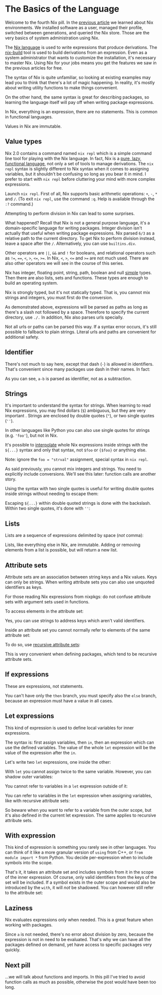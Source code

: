 # The Basics of the Language

Welcome to the fourth Nix pill. In the [previous
article](#enter-environment) we learned about Nix environments. We
installed software as a user, managed their profile, switched between
generations, and queried the Nix store. Those are the very basics of
system administration using Nix.

The [Nix
language](http://nixos.org/nix/manual/#chap-writing-nix-expressions) is
used to write expressions that produce derivations. The
[nix-build](http://nixos.org/nix/manual/#sec-nix-build) tool is used to
build derivations from an expression. Even as a system administrator
that wants to customize the installation, it's necessary to master Nix.
Using Nix for your jobs means you get the features we saw in the
previous articles for free.

The syntax of Nix is quite unfamiliar, so looking at existing examples
may lead you to think that there's a lot of magic happening. In reality,
it's mostly about writing utility functions to make things convenient.

On the other hand, the same syntax is great for describing packages, so
learning the language itself will pay off when writing package
expressions.

<div class="important">

In Nix, everything is an expression, there are no statements. This is
common in functional languages.

</div>

<div class="important">

Values in Nix are immutable.

</div>

## Value types

Nix 2.0 contains a command named `nix repl` which is a simple command
line tool for playing with the Nix language. In fact, Nix is a [pure,
lazy, functional
language](https://nixos.org/nix/manual/#ch-expression-language), not
only a set of tools to manage derivations. The `nix repl` syntax is
slightly different to Nix syntax when it comes to assigning variables,
but it shouldn't be confusing so long as you bear it in mind. I prefer
to start with `nix repl` before cluttering your mind with more complex
expressions.

Launch `nix repl`. First of all, Nix supports basic arithmetic
operations: `+`, `-`, `*` and `/`. (To exit `nix repl`, use the command
`:q`. Help is available through the `:?` command.)

Attempting to perform division in Nix can lead to some surprises.

What happened? Recall that Nix is not a general purpose language, it's a
domain-specific language for writing packages. Integer division isn't
actually that useful when writing package expressions. Nix parsed `6/3`
as a relative path to the current directory. To get Nix to perform
division instead, leave a space after the `/`. Alternatively, you can
use `builtins.div`.

Other operators are `||`, `&&` and `!` for booleans, and relational
operators such as `!=`, `==`, `<`, `>`, `<=`, `>=`. In Nix, `<`, `>`,
`<=` and `>=` are not much used. There are also other operators we will
see in the course of this series.

Nix has integer, floating point, string, path, boolean and null
[simple](http://nixos.org/nix/manual/#ssec-values) types. Then there are
also lists, sets and functions. These types are enough to build an
operating system.

Nix is strongly typed, but it's not statically typed. That is, you
cannot mix strings and integers, you must first do the conversion.

As demonstrated above, expressions will be parsed as paths as long as
there's a slash not followed by a space. Therefore to specify the
current directory, use `./.` In addition, Nix also parses urls
specially.

Not all urls or paths can be parsed this way. If a syntax error occurs,
it's still possible to fallback to plain strings. Literal urls and paths
are convenient for additional safety.

## Identifier

There's not much to say here, except that dash (`-`) is allowed in
identifiers. That's convenient since many packages use dash in their
names. In fact:

As you can see, `a-b` is parsed as identifier, not as a subtraction.

## Strings

It's important to understand the syntax for strings. When learning to
read Nix expressions, you may find dollars (`$`) ambiguous, but they are
very important . Strings are enclosed by double quotes (`"`), or two
single quotes (`''`).

In other languages like Python you can also use single quotes for
strings (e.g. `'foo'`), but not in Nix.

It's possible to [interpolate](http://nixos.org/nix/manual/#ssec-values)
whole Nix expressions inside strings with the `${...}` syntax and only
that syntax, not `$foo` or `{$foo}` or anything else.

Note: ignore the `foo = "strval"` assignment, special syntax in
`nix repl`.

As said previously, you cannot mix integers and strings. You need to
explicitly include conversions. We'll see this later: function calls are
another story.

Using the syntax with two single quotes is useful for writing double
quotes inside strings without needing to escape them:

Escaping `${...}` within double quoted strings is done with the
backslash. Within two single quotes, it's done with `''`:

## Lists

Lists are a sequence of expressions delimited by space (*not* comma):

Lists, like everything else in Nix, are immutable. Adding or removing
elements from a list is possible, but will return a new list.

## Attribute sets

Attribute sets are an association between string keys and a Nix values.
Keys can only be strings. When writing attribute sets you can also use
unquoted identifiers as keys.

For those reading Nix expressions from nixpkgs: do not confuse attribute
sets with argument sets used in functions.

To access elements in the attribute set:

Yes, you can use strings to address keys which aren't valid identifiers.

Inside an attribute set you cannot normally refer to elements of the
same attribute set:

To do so, use [recursive attribute
sets](https://nixos.org/nix/manual/#idm140737322044432):

This is very convenient when defining packages, which tend to be
recursive attribute sets.

## If expressions

These are expressions, not statements.

You can't have only the `then` branch, you must specify also the `else`
branch, because an expression must have a value in all cases.

## Let expressions

This kind of expression is used to define local variables for inner
expressions.

The syntax is: first assign variables, then `in`, then an expression
which can use the defined variables. The value of the whole `let`
expression will be the value of the expression after the `in`.

Let's write two `let` expressions, one inside the other:

With `let` you cannot assign twice to the same variable. However, you
can shadow outer variables:

You cannot refer to variables in a `let` expression outside of it:

You can refer to variables in the `let` expression when assigning
variables, like with recursive attribute sets:

So beware when you want to refer to a variable from the outer scope, but
it's also defined in the current let expression. The same applies to
recursive attribute sets.

## With expression

This kind of expression is something you rarely see in other languages.
You can think of it like a more granular version of `using` from C++, or
`from module import *` from Python. You decide per-expression when to
include symbols into the scope.

That's it, it takes an attribute set and includes symbols from it in the
scope of the inner expression. Of course, only valid identifiers from
the keys of the set will be included. If a symbol exists in the outer
scope and would also be introduced by the `with`, it will *not* be
shadowed. You can however still refer to the attribute set:

## Laziness

Nix evaluates expressions only when needed. This is a great feature when
working with packages.

Since `a` is not needed, there's no error about division by zero,
because the expression is not in need to be evaluated. That's why we can
have all the packages defined on demand, yet have access to specific
packages very quickly.

## Next pill

...we will talk about functions and imports. In this pill I've tried to
avoid function calls as much as possible, otherwise the post would have
been too long.
